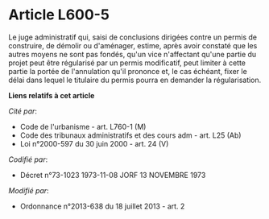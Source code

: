# Article L600-5

Le juge administratif qui, saisi de conclusions dirigées contre un permis de construire, de démolir ou d'aménager, estime,
après avoir constaté que les autres moyens ne sont pas fondés, qu'un vice n'affectant qu'une partie du projet peut être
régularisé par un permis modificatif, peut limiter à cette partie la portée de l'annulation qu'il prononce et, le cas
échéant, fixer le délai dans lequel le titulaire du permis pourra en demander la régularisation.

**Liens relatifs à cet article**

_Cité par_:

  - Code de l'urbanisme - art. L760-1 (M)
  - Code des tribunaux administratifs et des cours adm - art. L25 (Ab)
  - Loi n°2000-597 du 30 juin 2000 - art. 24 (V)

_Codifié par_:

  - Décret n°73-1023 1973-11-08 JORF 13 NOVEMBRE 1973

_Modifié par_:

  - Ordonnance n°2013-638 du 18 juillet 2013 - art. 2
